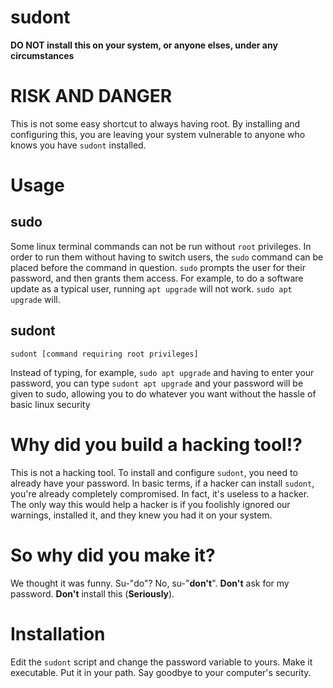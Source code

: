 # sudont
**DO NOT install this on your system, or anyone elses, under any circumstances**

# RISK AND DANGER
This is not some easy shortcut to always having root. By installing and configuring this, you are leaving your system vulnerable to anyone who knows you have `sudont` installed.

# Usage
## sudo
Some linux terminal commands can not be run without `root` privileges. In order to run them without having to switch users, the `sudo` command can be placed before the command in question. `sudo` prompts the user for their password, and then grants them access. For example, to do a software update as a typical user, running `apt upgrade` will not work. `sudo apt upgrade` will.

## sudont
```
sudont [command requiring root privileges]
```

Instead of typing, for example, `sudo apt upgrade` and having to enter your password, you can type `sudont apt upgrade` and your password will be given to sudo, allowing you to do whatever you want without the hassle of basic linux security

# Why did you build a hacking tool!?
This is not a hacking tool. To install and configure `sudont`, you need to already have your password. In basic terms, if a hacker can install `sudont`, you're already completely compromised. In fact, it's useless to a hacker. The only way this would help a hacker is if you foolishly ignored our warnings, installed it, and they knew you had it on your system.

# So why did you make it?
We thought it was funny. Su-"do"? No, su-"**don't**". **Don't** ask for my password. **Don't** install this (**Seriously**).

# Installation
Edit the `sudont` script and change the password variable to yours. Make it executable. Put it in your path. Say goodbye to your computer's security.